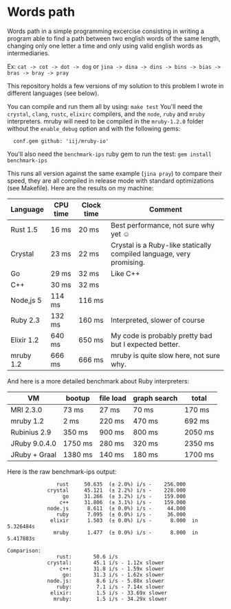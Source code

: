# Words path

Words path in a simple programming excercise consisting in writing a program able to find a path between two english words of the same length, changing only one letter a time and only using valid english words as intermediaries.

Ex: `cat -> cot -> dot -> dog` or `jina -> dina -> dins -> bins -> bias -> bras -> bray -> pray`

This repository holds a few versions of my solution to this problem I wrote in different languages (see below).

You can compile and run them all by using: `make test`
You'll need the `crystal`, `clang`, `rustc`, `elixirc` compilers, and the `node`, `ruby` and `mruby` interpreters. mruby will need to be compiled in the `mruby-1.2.0` folder without the `enable_debug` option and with the following gems:
```
  conf.gem github: 'iij/mruby-io'
```
You'll also need the `benchmark-ips` ruby gem to run the test: `gem install benchmark-ips`

This runs all version against the same example (`jina pray`) to compare their speed, they are all compiled in release mode with standard optimizations (see Makefile). Here are the results on my machine:

Language   | CPU time | Clock time | Comment
-----------|----------|------------|-------------------------------------------
Rust 1.5   |    16 ms |      20 ms | Best performance, not sure why yet ☺
Crystal    |    23 ms |      22 ms | Crystal is a Ruby-like statically compiled language, very promising.
Go         |    29 ms |      32 ms | Like C++
C++        |    30 ms |      32 ms |
Node,js 5  |   114 ms |     116 ms |
Ruby 2.3   |   132 ms |     160 ms | Interpreted, slower of course
Elixir 1.2 |   640 ms |     650 ms | My code is probably pretty bad but I expected better.
mruby 1.2  |   666 ms |     666 ms | mruby is quite slow here, not sure why.

And here is a more detailed benchmark about Ruby interpreters:

 VM            |  bootup | file load | graph search |   total |
---------------|---------|-----------|--------------|---------|
 MRI 2.3.0     |   73 ms |     27 ms |        70 ms |  170 ms |
 mruby 1.2     |    2 ms |    220 ms |       470 ms |  692 ms |
 Rubinius 2.9  |  350 ms |    900 ms |       800 ms | 2050 ms |
 JRuby 9.0.4.0 | 1750 ms |    280 ms |       320 ms | 2350 ms |
 JRuby + Graal | 1380 ms |    140 ms |       180 ms | 1700 ms |

Here is the raw benchmark-ips output:

```
                rust     50.635  (± 2.0%) i/s -    256.000
             crystal     45.121  (± 2.2%) i/s -    228.000
                  go     31.266  (± 3.2%) i/s -    159.000
                 c++     31.806  (± 3.1%) i/s -    159.000
             node.js      8.611  (± 0.0%) i/s -     44.000
                ruby      7.095  (± 0.0%) i/s -     36.000
              elixir      1.503  (± 0.0%) i/s -      8.000  in   5.326484s
               mruby      1.477  (± 0.0%) i/s -      8.000  in   5.417883s

Comparison:
                rust:       50.6 i/s
             crystal:       45.1 i/s - 1.12x slower
                 c++:       31.8 i/s - 1.59x slower
                  go:       31.3 i/s - 1.62x slower
             node.js:        8.6 i/s - 5.88x slower
                ruby:        7.1 i/s - 7.14x slower
              elixir:        1.5 i/s - 33.69x slower
               mruby:        1.5 i/s - 34.29x slower
```